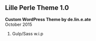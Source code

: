 ## Lille Perle Theme 1.0  

**Custom WordPress Theme by de.lin.e.ate**  
October 2015  

1. Gulp/Sass w.i.p
